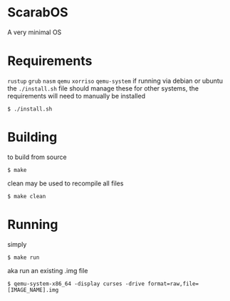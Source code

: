 # ScarabOS
A very minimal OS

# Requirements
`rustup`
`grub`
`nasm`
`qemu`
`xorriso`
`qemu-system`
if running via debian or ubuntu the `./install.sh` file should manage these for other systems, the requirements will need to manually be installed
```
$ ./install.sh
```

# Building

to build from source
```
$ make
```
clean may be used to recompile all files
```
$ make clean
```

# Running
simply
```
$ make run
```
aka run an existing .img file
```
$ qemu-system-x86_64 -display curses -drive format=raw,file=[IMAGE_NAME].img
```
